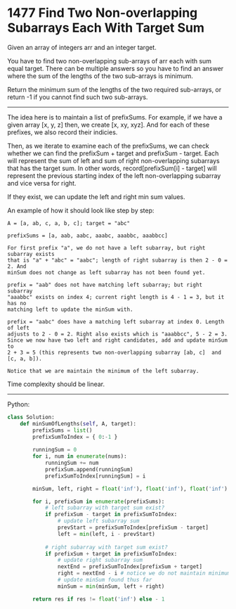 1477 Find Two Non-overlapping Subarrays Each With Target Sum
============================================================

Given an array of integers arr and an integer target.

You have to find two non-overlapping sub-arrays of arr each with sum equal
target. There can be multiple answers so you have to find an answer where the
sum of the lengths of the two sub-arrays is minimum.

Return the minimum sum of the lengths of the two required sub-arrays, or return
-1 if you cannot find such two sub-arrays.

---

The idea here is to maintain a list of prefixSums. For example, if we have
a given array [x, y, z] then, we create [x, xy, xyz]. And for each of these
prefixes, we also record their indicies.

Then, as we iterate to examine each of the prefixSums, we can check whether we
can find the prefixSum + target and prefixSum - target. Each will represent the
sum of left and sum of right non-overlapping subarrays that has the target sum.
In other words, record[prefixSum[i] - target] will represent the previous
starting index of the left non-overlapping subarray and vice versa for right.

If they exist, we can update the left and right min sum values.

An example of how it should look like step by step:

```
A = [a, ab, c, a, b, c]; target = "abc"

prefixSums = [a, aab, aabc, aaabc, aaabbc, aaabbcc]

For first prefix "a", we do not have a left subarray, but right subarray exists
that is "a" + "abc" = "aabc"; length of right subarray is then 2 - 0 = 2. And
minSum does not change as left subarray has not been found yet.

prefix = "aab" does not have matching left subarray; but right subarray
"aaabbc" exists on index 4; current right length is 4 - 1 = 3, but it has no
matching left to update the minSum with.

prefix = "aabc" does have a matching left subarray at index 0. Length of left
adjusts to 2 - 0 = 2. Right also exists which is "aaabbcc", 5 - 2 = 3.
Since we now have two left and right candidates, add and update minSum to
2 + 3 = 5 (this represents two non-overlapping subarray [ab, c]  and [c, a, b]).

Notice that we are maintain the minimum of the left subarray.
```

Time complexity should be linear.

---

Python:

```python
class Solution:
    def minSumOfLengths(self, A, target):
        prefixSums = list()
        prefixSumToIndex = { 0:-1 }
        
        runningSum = 0 
        for i, num in enumerate(nums):
            runningSum += num
            prefixSum.append(runningSum)
            prefixSumToIndex[runningSum] = i

        minSum, left, right = float('inf'), float('inf'), float('inf')

        for i, prefixSum in enumerate(prefixSums):
            # left subarray with target sum exist?
            if prefixSum - target in prefixSumToIndex:
                # update left subarray sum
                prevStart = prefixSumToIndex[prefixSum - target]
                left = min(left, i - prevStart)
            
            # right subarray with target sum exist?
            if prefixSum + target in prefixSumToIndex:
                # update right subarray sum
                nextEnd = prefixSumToIndex[prefixSum + target]
                right = nextEnd - i # notice we do not maintain minimum
                # update minSum found thus far
                minSum = min(minSum, left + right)

        return res if res != float('inf') else - 1
```
